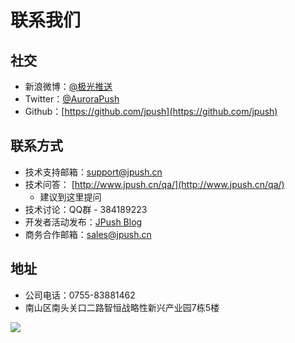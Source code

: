 # 联系我们
## 社交

+ 新浪微博：[@极光推送](http://weibo.com/jpush)
+ Twitter：[@AuroraPush](https://twitter.com/AuroraPush)
+ Github：[https://github.com/jpush](https://github.com/jpush)

## 联系方式

+ 技术支持邮箱：[support@jpush.cn](mailto:support@jpush.cn)
+ 技术问答： [http://www.jpush.cn/qa/](http://www.jpush.cn/qa/)
	+ 建议到这里提问
+ 技术讨论：QQ群 - 384189223
+ 开发者活动发布：[JPush Blog](http://blog.jpush.cn)
+ 商务合作邮箱：[sales@jpush.cn](mailto:sales@jpush.cn)

## 地址
+ 公司电话：0755-83881462
+ 南山区南头关口二路智恒战略性新兴产业园7栋5楼

![](../image/image2013-6-17_19_44_33.png)